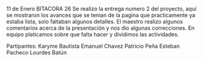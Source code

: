 11 de Enero
BITACORA 26
Se realizo la entrega numero 2 del proyecto, aquí se mostraron los avances que se tenian de la pagina que practicamente ya estaba lista, 
solo faltaban algunos detalles.
El maestro realizo algunos comentarios acerca de la presentación y nos dio algunas correcciones.
En equipo platicamos sobre que falta hacer y dividimos las actividades.

Partipantes:
Karyme Bautista 
Emanuel Chavez
Patricio Peña
Esteban Pacheco
Lourdes Batún
